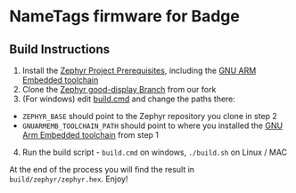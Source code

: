 # NameTags firmware for Badge

## Build Instructions

1. Install the [Zephyr Project Prerequisites](https://docs.zephyrproject.org/latest/getting_started/index.html#set-up-a-development-system), including the [GNU ARM Embedded toolchain](https://docs.zephyrproject.org/latest/getting_started/toolchain_3rd_party_x_compilers.html#gnu-arm-embedded)
2. Clone the [Zephyr good-display Branch](https://github.com/urish/zephyr/tree/good-display) from our fork
3. (For windows) edit [build.cmd](build.cmd) and change the paths there:
  - `ZEPHYR_BASE` should point to the Zephyr repository you clone in step 2
  - `GNUARMEMB_TOOLCHAIN_PATH` should point to where you installed the [GNU Arm Embedded toolchain](https://docs.zephyrproject.org/latest/getting_started/toolchain_3rd_party_x_compilers.html#gnu-arm-embedded) from step 1
4. Run the build script - `build.cmd` on windows, `./build.sh` on Linux / MAC

At the end of the process you will find the result in `build/zephyr/zephyr.hex`. Enjoy!
